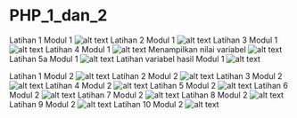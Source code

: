 # PHP_1_dan_2
Latihan 1 Modul 1
![alt text](https://github.com/KadekJ/PHP_1_dan_2/blob/master/latihan%201.png)
Latihan 2 Modul 1
![alt text](https://github.com/KadekJ/PHP_1_dan_2/blob/master/latihan%202.png)
Latihan 3 Modul 1
![alt text](https://github.com/KadekJ/PHP_1_dan_2/blob/master/latihan%203.png)
Latihan 4 Modul 1
![alt text](https://github.com/KadekJ/PHP_1_dan_2/blob/master/latihan%204.png)
Menampilkan nilai variabel
![alt text](https://github.com/KadekJ/PHP_1_dan_2/blob/master/menampilkan%20nilai%20variabel.png)
Latihan 5a Modul 1
![alt text](https://github.com/KadekJ/PHP_1_dan_2/blob/master/latihan%205a.png)
Latihan variabel hasil Modul 1
![alt text](https://github.com/KadekJ/PHP_1_dan_2/blob/master/variabel%20hasil.png)

Latihan 1 Modul 2
![alt text](https://github.com/KadekJ/PHP_1_dan_2/blob/master/2_latihan%201.png)
Latihan 2 Modul 2
![alt text](https://github.com/KadekJ/PHP_1_dan_2/blob/master/2_latihan%202.png)
Latihan 3 Modul 2
![alt text](https://github.com/KadekJ/PHP_1_dan_2/blob/master/2_latihan%203.png)
Latihan 4 Modul 2
![alt text](https://github.com/KadekJ/PHP_1_dan_2/blob/master/2_latihan%204.png)
Latihan 5 Modul 2
![alt text](https://github.com/KadekJ/PHP_1_dan_2/blob/master/2_latihan%205.png)
Latihan 6 Modul 2
![alt text](https://github.com/KadekJ/PHP_1_dan_2/blob/master/2_latihan%206.png)
Latihan 7 Modul 2
![alt text](https://github.com/KadekJ/PHP_1_dan_2/blob/master/2_latihan%207.png)
Latihan 8 Modul 2
![alt text](https://github.com/KadekJ/PHP_1_dan_2/blob/master/2_latihan%208.png)
Latihan 9 Modul 2
![alt text](https://github.com/KadekJ/PHP_1_dan_2/blob/master/2_latihan%209.png)
Latihan 10 Modul 2
![alt text](https://github.com/KadekJ/PHP_1_dan_2/blob/master/2_latihan%2010.png)
